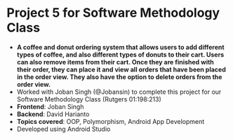 # Project 5 for Software Methodology Class

- **A coffee and donut ordering system that allows users to add different types of coffee, and also different types of donuts to their cart. Users can also remove items from their cart. Once they are finished with their order, they can place it and view all orders that have been placed in the order view. They also have the option to delete orders from the order view.**
- Worked with Joban Singh (@Jobansin) to complete this project for our Software Methodology Class (Rutgers 01:198:213)
- **Frontend**: Joban Singh
- **Backend**: David Harianto
- **Topics covered**: OOP, Polymorphism, Android App Development
- Developed using Android Studio
